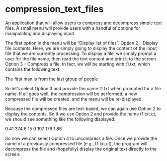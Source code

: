 # compression_text_files
An application that will allow users to compress and decompress simple text files. A small menu will provide users with a
handful of options for manipulating and displaying input.

The first option in the menu will be “Display list of files”.
Option 2 – Display file contents. Here, we are simply going to display the content of the input file that we are currently processing.
To display a file, we simply prompt a user for the file name, then read the text content and print it to the screen
Option 3 – Compress a file. In fact, we will be starting with t1.txt, which contains the following text:

The first man is from the last group of people

So let’s select Option 3 and provide the name t1.txt when prompted for a file name. If all goes
well, the compression will be performed, a new compressed file will be created, and the menu will
be re-displayed.

Because the compressed files are text-based, we can again use Option 2 to display the contents. So if we use Option 2 and provide 
the name t1.txt.ct, we should see something like the following displayed:

0 41 374 6 15 0 197 178 1 86

So now we can select Option 4 to uncompress a file. Once we provide the name of a previously compressed file (e.g., t1.txt.ct), 
the program will decompress the file and (hopefully) display the original text directly to the screen.
